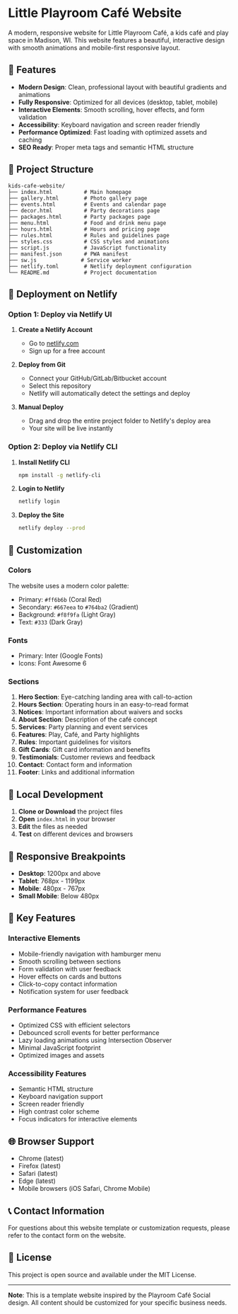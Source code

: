 # Little Playroom Café Website

A modern, responsive website for Little Playroom Café, a kids café and play space in Madison, WI. This website features a beautiful, interactive design with smooth animations and mobile-first responsive layout.

## 🎯 Features

- **Modern Design**: Clean, professional layout with beautiful gradients and animations
- **Fully Responsive**: Optimized for all devices (desktop, tablet, mobile)
- **Interactive Elements**: Smooth scrolling, hover effects, and form validation
- **Accessibility**: Keyboard navigation and screen reader friendly
- **Performance Optimized**: Fast loading with optimized assets and caching
- **SEO Ready**: Proper meta tags and semantic HTML structure

## 📁 Project Structure

```
kids-cafe-website/
├── index.html          # Main homepage
├── gallery.html        # Photo gallery page
├── events.html         # Events and calendar page
├── decor.html          # Party decorations page
├── packages.html       # Party packages page
├── menu.html           # Food and drink menu page
├── hours.html          # Hours and pricing page
├── rules.html          # Rules and guidelines page
├── styles.css          # CSS styles and animations
├── script.js           # JavaScript functionality
├── manifest.json       # PWA manifest
├── sw.js              # Service worker
├── netlify.toml        # Netlify deployment configuration
└── README.md           # Project documentation
```

## 🚀 Deployment on Netlify

### Option 1: Deploy via Netlify UI

1. **Create a Netlify Account**
   - Go to [netlify.com](https://netlify.com)
   - Sign up for a free account

2. **Deploy from Git**
   - Connect your GitHub/GitLab/Bitbucket account
   - Select this repository
   - Netlify will automatically detect the settings and deploy

3. **Manual Deploy**
   - Drag and drop the entire project folder to Netlify's deploy area
   - Your site will be live instantly

### Option 2: Deploy via Netlify CLI

1. **Install Netlify CLI**
   ```bash
   npm install -g netlify-cli
   ```

2. **Login to Netlify**
   ```bash
   netlify login
   ```

3. **Deploy the Site**
   ```bash
   netlify deploy --prod
   ```

## 🎨 Customization

### Colors
The website uses a modern color palette:
- Primary: `#ff6b6b` (Coral Red)
- Secondary: `#667eea` to `#764ba2` (Gradient)
- Background: `#f8f9fa` (Light Gray)
- Text: `#333` (Dark Gray)

### Fonts
- Primary: Inter (Google Fonts)
- Icons: Font Awesome 6

### Sections
1. **Hero Section**: Eye-catching landing area with call-to-action
2. **Hours Section**: Operating hours in an easy-to-read format
3. **Notices**: Important information about waivers and socks
4. **About Section**: Description of the café concept
5. **Services**: Party planning and event services
6. **Features**: Play, Café, and Party highlights
7. **Rules**: Important guidelines for visitors
8. **Gift Cards**: Gift card information and benefits
9. **Testimonials**: Customer reviews and feedback
10. **Contact**: Contact form and information
11. **Footer**: Links and additional information

## 🔧 Local Development

1. **Clone or Download** the project files
2. **Open** `index.html` in your browser
3. **Edit** the files as needed
4. **Test** on different devices and browsers

## 📱 Responsive Breakpoints

- **Desktop**: 1200px and above
- **Tablet**: 768px - 1199px
- **Mobile**: 480px - 767px
- **Small Mobile**: Below 480px

## 🎯 Key Features

### Interactive Elements
- Mobile-friendly navigation with hamburger menu
- Smooth scrolling between sections
- Form validation with user feedback
- Hover effects on cards and buttons
- Click-to-copy contact information
- Notification system for user feedback

### Performance Features
- Optimized CSS with efficient selectors
- Debounced scroll events for better performance
- Lazy loading animations using Intersection Observer
- Minimal JavaScript footprint
- Optimized images and assets

### Accessibility Features
- Semantic HTML structure
- Keyboard navigation support
- Screen reader friendly
- High contrast color scheme
- Focus indicators for interactive elements

## 🌐 Browser Support

- Chrome (latest)
- Firefox (latest)
- Safari (latest)
- Edge (latest)
- Mobile browsers (iOS Safari, Chrome Mobile)

## 📞 Contact Information

For questions about this website template or customization requests, please refer to the contact form on the website.

## 📄 License

This project is open source and available under the MIT License.

---

**Note**: This is a template website inspired by the Playroom Café Social design. All content should be customized for your specific business needs.